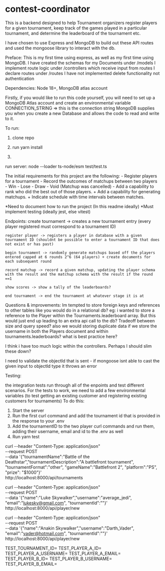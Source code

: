 # contest-coordinator

This is a backend designed to help Tournament organizers register players for a given tournament, keep track of the games played in a particular tournament, and determine the leaderboard of the tournament etc.

I have chosen to use Express and MongoDB to build out these API routes and used the mongoose library to interact with the db.

Preface:
    This is my first time using express, as well as my first time using MongoDB. 
    I have created the schemas for my Documents under /models
    I implement route logic under /controllers which receive input from routes
    I declare routes under /routes
    I have not implemented delete functionality not authentication 


Dependencies: Node 18+, MongoDB atlas account

Firstly, if you would like to run this code yourself, you will need to set up a MongoDB Atlas account and create an environmental variable CONNECTION_STRING => this is the connection string MongoDB supplies you when you create a new Database and allows the code to read and write to it. 

To run: 
1. clone repo
2. run yarn install

5. 



run server: node --loader ts-node/esm test/test.ts                                         

The initial requirements for this project are the following: 
    - Register players for a tournament
    - Record the outcomes of matchups between two players
        - Win
        - Lose
        - Draw
        - Void (Matchup was cancelled)
    - Add a capability to rank who did the best out of those players.
    + Add a capability for generating matchups.
    + Indicate schedule with time intervals between matches.

*Need to document how to run the project (In this readme ideally)
*Must implement testing (ideally jest, else vitest)

Endpoints:
    create tournament -> creates a new tournament entry (every player registered must correspond to a tournament ID)

    register player -> registers a player in database with a given tournament ID (shouldnt be possible to enter a tournament ID that does not exist or has past)

    begin tournament -> randomly generate matchups based off the players entered capped at 6 rounds 2^6 (64 players) + create documents for each subsequent round

    record matchup -> record a given matchup, updating the player schema with the result and the matchup schema with the result if the round ==1

    show scores -> show a tally of the leaderboards?

    end tournament -> end the tournament at whatever stage it is at


Questions & improvements: 
Im tempted to store foreign keys and references to other tables like you would do in a relational db?
eg: i wanted to store a reference to the Player within the Tournaments.leaderboard array. But this would just end up 
leading to an extra api call to the db? Tradeoff between size and query speed? also we would storing duplicate data if we store the username in both the Players document and within tournaments.leaderboards? what is best practice here? 

I think i have too much logic within the controllers. Perhaps I should slim these down?

I need to validate the objectId that is sent - if mongoose isnt able to cast the given input to objectId type it throws an error

Testing:

the integration tests run through all of the enpoints and test different scenarios.
For the tests to work, we need to add a few environmental variables (to test getting an existing customer and registering existing customers for tournaments)
To do this: 
1. Start the server
2. Run the first curl command and add the tournament id that is provided in the response to your .env 
3. Add the tournamentID to the two player curl commands and run them, adding their username, email and id to the .env as well
4. Run yarn test

curl --header "Content-Type: application/json" \
--request POST \
--data '{"tournamentName":"Battle of the Deathstar","tournamentDescription":"A battlefront tournament", "tournamentFormat":"other", "gameName":"Battlefront 2", "platform":"PS", "prize": "$1000"}' \
http://localhost:8000/api/tournaments

curl --header "Content-Type: application/json" \
  --request POST \
  --data '{"name":"Luke Skywalker","username":"average_jedi", "email":"lukesky@gmail.com", "tournamentId":""}' \
  http://localhost:8000/api/player/new

curl --header "Content-Type: application/json" \
  --request POST \
  --data '{"name":"Anakin Skywalker","username":"Darth_Vader", "email":"vader@hotmail.com", "tournamentId":""}' \
  http://localhost:8000/api/player/new



TEST_TOURNAMENT_ID=
TEST_PLAYER_A_ID=
TEST_PLAYER_A_USERNAME=
TEST_PLAYER_A_EMAIL=
TEST_PLAYER_B_ID=
TEST_PLAYER_B_USERNAME=
TEST_PLAYER_B_EMAIL=